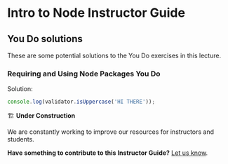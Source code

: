<h1>
  <span class="headline">Intro to Node</span>
  <span class="subhead">Instructor Guide</span>
</h1>

## You Do solutions

These are some potential solutions to the You Do exercises in this lecture.

### Requiring and Using Node Packages You Do

Solution:

```javascript
console.log(validator.isUppercase('HI THERE'));
```

🏗️ **Under Construction**

We are constantly working to improve our resources for instructors and students.

**Have something to contribute to this Instructor Guide?** [Let us know](https://pages.git.generalassemb.ly/modular-curriculum-all-courses/universal-resources-internal/module-feedback.html).
